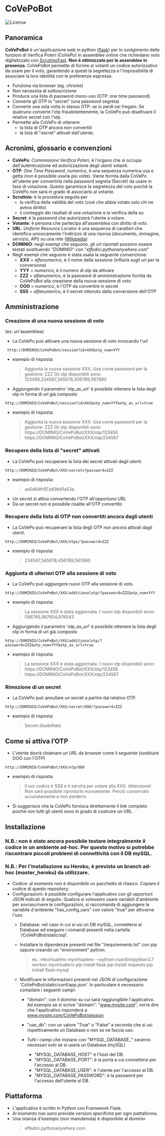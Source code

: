 
# CoVePoBot
![License](https://img.shields.io/badge/status-work%20in%20progress-yellowgreen)

Panoramica
--------
**CoVePoBot** è un'applicazione web in python ([flask](https://flask.palletsprojects.com/)) per lo svolgimento delle funzioni di Verifica Poteri (CoVePo) in assemblee online che richiedano voto digitalizzato con [ScrutinioFast](istruzioni_ScrutinioFast_ita.md). **Non è ottimizzato per le assemblee in presenza**. CoVePoBot permette di fornire ai votanti un codice autorizzativo da usare per il voto, garantendo a questi la segretezza e l'impossibilità di associare la loro identità con le preferenze espresse.
* Funziona via browser (eg. chrome)
* Non necessita di sottoscrizione
* Produce una lista di password mono-uso (OTP: one time password)
* Converte gli OTP in "secret" (una password segreta)
* Converte una sola volta lo stesso OTP: se lo perdi sei fregato. Se qualcuno converte l'otp fraudolentemente, la CoVePo può disattivare il relativo secret con l'otp.
* Permette alla CoVePo di ottenere
  * la lista di OTP ancora non convertiti
  * la lista di "secret" attivati dall'utente.

Acronimi, glossario e convenzioni
--------
* **CoVePo**: *Commissione Verifica Poteri*, è l'organo che si occupa dell'autenticazione ed autorizzazione degli utenti votanti.
* **OTP**: *One Time Password*, *numerico*, è una sequenza numerica usa e getta (non è possibile usarla più volte). Viene fornita dalla CoVePo all'utente per convertirla nella password segreta (Secret) da usare in fase di votazione. Questo garantisce la segretezza del voto poiché la CoVePo non sarà in grado di associarlo al votante.
* **Scrutinio**: è la procedura seguita per
	* la verifica della validità del voto (cioè che abbia votato solo chi ne aveva diritto)
	* il conteggio dei risultati di una votazione e la verifica della su
* **Secret**: è la password che autorizzerà l'utente a votare.
* **Votante**: è persona che partecipa all'assemblea con diritto di voto.
* **URL**: *Uniform Resource Locator* è una sequenza di caratteri che identifica univocamente l'indirizzo di una risorsa (documento, immagine, servizio, API) su una rete ([Wikipedia](https://it.wikipedia.org/wiki/Uniform_Resource_Locator))
* **DOMINIO**: negli esempi che seguono, gli url riportati possono essere testati sostituendo "*DOMINIO*" con "*effedici.pythonanywhere.com*"
* Negli esempi che seguono è stata usata la seguente convenzione:
  * **XXX** = *alfanumerico*, è il nome della sessione (influirà sugli url per la conversione)
  * **YYY** = *numerico*, è il numero di otp da attivare
  * **ZZZ** = *alfanumerico*, è la password di amministrazione fornita da CoVePoBot alla creazione della nuova sessione di voto
  * **OOO** = *numerico*, è l'OTP da convertire in secret
  * **SSS** = *alfanumerico*, è il secret ottenuto dalla conversione dell'OTP

Amministrazione
--------
### Creazione di una nuova sessione di voto ###
(es: un'assemblea)
* La CoVePo può attivare una nuova sessione di voto invocando l'url
```url
 http://DOMINIO/CoVePoBot/session?id=XXX&otp_num=YYY
```
* esempio di risposta:
  > Aggiunta la nuova sessione XXX. Usa come password per la gestione: ZZZ
  > Gli otp disponibili sono: 123456,234567,345678,456789,567890
* Aggiungendo il parametro 'otp_as_url' è possibile ottenere la lista degli otp in forma di url già composto
```url
http://DOMINIO/CoVePoBot/session?id=XXX&otp_num=YYY&otp_as_url=true
```
* esempio di risposta:
  > Aggiunta la nuova sessione XXX. Usa come password per la gestione: ZZZ
  > Gli otp disponibili sono:
  > https://DOMINIO/CoVePoBot/XXX/otp/123456
  > https://DOMINIO/CoVePoBot/XXX/otp/234567

### Recupero della lista di "secret" attivati ###
* La CoVePo può recuperare la lista dei secret attivati dagli utenti.
```url
http://DOMINIO/CoVePoBot/XXX/secrets?password=ZZZ
```
* esempio di risposta:
  >as5d64fr97,b69b91a53a
* Un secret si attiva convertendo l'OTP all'opportuno URL
* Da un secret non è possibile risalite all'OTP convertito

### Recupero della lista di OTP non convertiti ancora dagli utenti ###
* La CoVePo può recuperare la lista degli OTP non ancora attivati dagli utenti.
```url
http://DOMINIO/CoVePoBot/XXX/otps/?password=ZZZ
```
* esempio di risposta:
  > 234567,345678,456789,567890

### Aggiunta di ulteriori OTP alla sessione di voto ###
* La CoVePo può aggiungere nuovi OTP alla sessione di voto.
```url
http://DOMINIO/CoVePoBot/XXX/additionalotp/?password=ZZZ&otp_num=YYY
```
* esempio di risposta:
  > La sessione XXX è stata aggiornata.
  > I nuovi otp disponibili sono: 098765,987654,876543
* Aggiungendo il parametro '*otp_as_url*' è possibile ottenere la lista degli otp in forma di url già composto
```url
http://DOMINIO/CoVePoBot/XXX/additionalotp/?password=ZZZ&otp_num=YYY&otp_as_url=true
```
* esempio di risposta:
  > La sessione XXX è stata aggiornata.
  > I nuovi otp disponibili sono:
  > https://DOMINIO/CoVePoBot/XXX/otp/123456
  > https://DOMINIO/CoVePoBot/XXX/otp/234567

### Rimozione di un secret ###
* La CoVePo può annullare un secret a partire dal relativo OTP.
```url
http://DOMINIO/CoVePoBot/XXX/secret/OOO/?password=ZZZ
```
* esempio di risposta:
  > Secret disabilitato

Come si attiva l’OTP
--------
* L'utente dovrà chiamare un URL da browser come il seguente (sostituire OOO con l'OTP)
```url
http://DOMINIO/CoVePoBot/XXX/otp/OOO
```
* esempio di risposta:
  > Il tuo codice è SSS e ti servirà per votare alla XXX.
  > Attenzione! Non sarà possibile riprodurlo nuovamente. Perciò conservalo accuratamente e non perderlo

* Si suggerisce che la CoVePo fornisca direttamente il link completo poiché non tutti gli utenti sono in grado di costruire un URL.

Installazione
--------
### N.B.: non è stato ancora possibile testare integralmente il codice in un ambiente ad-hoc. Per questo motivo si potrebbe riscontrare piccoli problemi di connettività con il DB mySQL. ###
### N.B.: Per l'installazione su Heroku, è previsto un branch ad-hoc (master_heroku) da utilizzare. ###
* Codice: al momento non è disponibile un pacchetto di rilasico. Copiare il codice di questo repository.
* Configurazioni: è possibile configurare l'applicativo con gli opportuni JSON indicati di seguito. Qualora si volessero usare variabili d'ambiente per sovrascrivere le configurazioni, si raccomanda di aggiungere la variabile d'ambiente "has_config_vars" con valore "true" per attivarne l'uso.
	* Database: nel caso in cui si usi un DB mySQL, connettersi al Database ed eseguire i comandi presenti nella cartella '/CoVePoBot/static/sql'.

	* Installare le dipendenze presenti nel file "/requirements.txt" con pip oppure creando un "environment" python.
		> es.:
		> mkvirtualenv myvirtualenv --python=/usr/bin/python3.7
		> workon myvirtualenv
		> pip install flask
		> pip install requests
		> pip install flask-mysql

	* Modificare le informazioni presenti nel JSON di configurazione 'CoVePoBot/static/conf/app.json'. In particolare è necessario compilare i seguenti campi:
		* "domain": con il dominio su cui sarà raggiungibile l'applicativo. Ad esempio se si scrive "domain": "www.mysite.com", vorrà dire che l'applicativo risponderà a www.mysite.com/CoVePoBot/session
		* "use_db": con un valore "True" o "False" a seconda che si usi rispettivamente un Database o non se ne faccia uso.

		* Tutti i campi che iniziano con "MYSQL_DATABASE_" saranno necessari solo se si userà un Database (mySQL)
			* "MYSQL_DATABASE_HOST" è l'host del DB.
			* "MYSQL_DATABASE_PORT": è la porta a cui connettersi per l'accesso al DB.
			* "MYSQL_DATABASE_USER": è l'utente per l'accesso al DB.
			* "MYSQL_DATABASE_PASSWORD": è la password per l'accesso dell'utente al DB.


Piattaforma
--------
* L'applicativo è scritto in Python con Framework Flask.
* Al momento non sono previste versioni specifiche per ogni piattaforma.
* Una istanza d'esempio (non manutenuta) è disponibile al dominio
  > effedici.pythonanywhere.com

